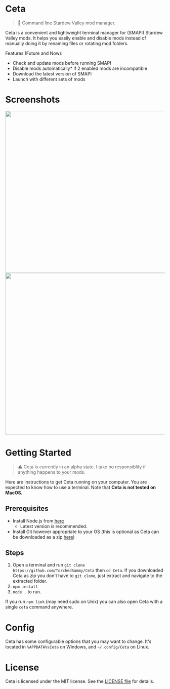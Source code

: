 # Ceta
> 🐋 Command line Stardew Valley mod manager.

Ceta is a convenient and lightweight terminal manager for (SMAPI) Stardew Valley mods.
It helps you easily enable and disable mods instead of manually doing it by
renaming files or rotating mod folders.

Features (Future and Now):
- Check and update mods before running SMAPI
- Disable mods automatically* if 2 enabled mods are incompatible
- Download the latest version of SMAPI
- Launch with different sets of mods

# Screenshots
<img src='https://modeus.is-inside.me/idJTvaeX.png' width='512'>
<img src='https://modeus.is-inside.me/W2elqPbm.png' width='512'>

# Getting Started
> ⚠ Ceta is currently in an alpha state. I take no responsiblity if anything happens to your mods.

Here are instructions to get Ceta running on your computer. You are expected to know how to use
a terminal. Note that **Ceta is not tested on MacOS.**

## Prerequisites
- Install Node.js from [here](https://nodejs.dev)
  - Latest version is recommended.
- Install Git however appropriate to your OS (this is optional as Ceta can be
  downloaded as a zip [here](https://github.com/TorchedSammy/Ceta/archive/master.zip))

## Steps
1. Open a terminal and run `git clone https://github.com/TorchedSammy/Ceta` then
`cd Ceta`. 
If you downloaded Ceta as zip you don't have to `git clone`, just extract
and navigate to the extracted folder.
2. `npm install`
3. `node .` to run.

If you run `npm link` (may need sudo on Unix) you can also open Ceta with a
single `ceta` command anywhere.

# Config
Ceta has some configurable options that you may want to change.
It's located in `%APPDATA%\Ceta` on Windows, and `~/.config/Ceta` on Linux.

# License
Ceta is licensed under the MIT license. See the [LICENSE file](LICENSE) for
details.

